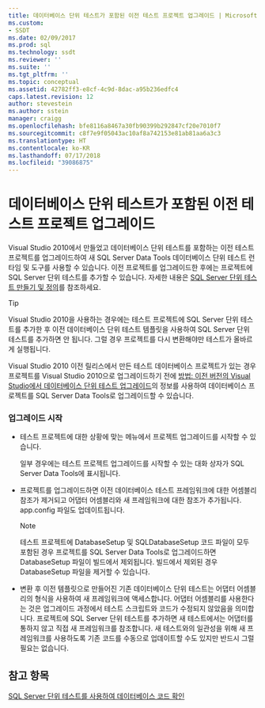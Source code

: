 ```yaml
---
title: 데이터베이스 단위 테스트가 포함된 이전 테스트 프로젝트 업그레이드 | Microsoft Docs
ms.custom:
- SSDT
ms.date: 02/09/2017
ms.prod: sql
ms.technology: ssdt
ms.reviewer: ''
ms.suite: ''
ms.tgt_pltfrm: ''
ms.topic: conceptual
ms.assetid: 42782ff3-e8cf-4c9d-8dac-a95b236edfc4
caps.latest.revision: 12
author: stevestein
ms.author: sstein
manager: craigg
ms.openlocfilehash: bfe8116a8467a30fb90399b292847cf20e7010f7
ms.sourcegitcommit: c8f7e9f05043ac10af8a742153e81ab81aa6a3c3
ms.translationtype: HT
ms.contentlocale: ko-KR
ms.lasthandoff: 07/17/2018
ms.locfileid: "39086875"
---
```

# <a name="upgrade-an-older-test-project-containing-database-unit-tests"></a>데이터베이스 단위 테스트가 포함된 이전 테스트 프로젝트 업그레이드
Visual Studio 2010에서 만들었고 데이터베이스 단위 테스트를 포함하는 이전 테스트 프로젝트를 업그레이드하여 새 SQL Server Data Tools 데이터베이스 단위 테스트 런타임 및 도구를 사용할 수 있습니다. 이전 프로젝트를 업그레이드한 후에는 프로젝트에 SQL Server 단위 테스트를 추가할 수 있습니다. 자세한 내용은 [SQL Server 단위 테스트 만들기 및 정의](../ssdt/creating-and-defining-sql-server-unit-tests.md)를 참조하세요.  
  
> [!TIP]  
> Visual Studio 2010을 사용하는 경우에는 테스트 프로젝트에 SQL Server 단위 테스트를 추가한 후 이전 데이터베이스 단위 테스트 템플릿을 사용하여 SQL Server 단위 테스트를 추가하면 안 됩니다. 그럴 경우 프로젝트를 다시 변환해야만 테스트가 올바르게 실행됩니다.  
  
Visual Studio 2010 이전 릴리스에서 만든 테스트 데이터베이스 프로젝트가 있는 경우 프로젝트를 Visual Studio 2010으로 업그레이드하기 전에 [방법: 이전 버전의 Visual Studio에서 데이터베이스 단위 테스트 업그레이드](http://msdn.microsoft.com/library/dd193412(VS.100).aspx)의 정보를 사용하여 데이터베이스 프로젝트를 SQL Server Data Tools로 업그레이드할 수 있습니다.  
  
### <a name="initiating-an-upgrade"></a>업그레이드 시작  
  
-   테스트 프로젝트에 대한 상황에 맞는 메뉴에서 프로젝트 업그레이드를 시작할 수 있습니다.  
  
    일부 경우에는 테스트 프로젝트 업그레이드를 시작할 수 있는 대화 상자가 SQL Server Data Tools에 표시됩니다.  
  
-   프로젝트를 업그레이드하면 이전 데이터베이스 테스트 프레임워크에 대한 어셈블리 참조가 제거되고 어댑터 어셈블리와 새 프레임워크에 대한 참조가 추가됩니다. app.config 파일도 업데이트됩니다.  
  
    > [!NOTE]  
    > 테스트 프로젝트에 DatabaseSetup 및 SQLDatabaseSetup 코드 파일이 모두 포함된 경우 프로젝트를 SQL Server Data Tools로 업그레이드하면 DatabaseSetup 파일이 빌드에서 제외됩니다. 빌드에서 제외된 경우 DatabaseSetup 파일을 제거할 수 있습니다.  
  
-   변환 후 이전 템플릿으로 만들어진 기존 데이터베이스 단위 테스트는 어댑터 어셈블리의 형식을 사용하여 새 프레임워크에 액세스합니다. 어댑터 어셈블리를 사용한다는 것은 업그레이드 과정에서 테스트 스크립트와 코드가 수정되지 않았음을 의미합니다. 프로젝트에 SQL Server 단위 테스트를 추가하면 새 테스트에서는 어댑터를 통하지 않고 직접 새 프레임워크를 참조합니다. 새 테스트와의 일관성을 위해 새 프레임워크를 사용하도록 기존 코드를 수동으로 업데이트할 수도 있지만 반드시 그럴 필요는 없습니다.  
  
## <a name="see-also"></a>참고 항목  
[SQL Server 단위 테스트를 사용하여 데이터베이스 코드 확인](../ssdt/verifying-database-code-by-using-sql-server-unit-tests.md)  
  
